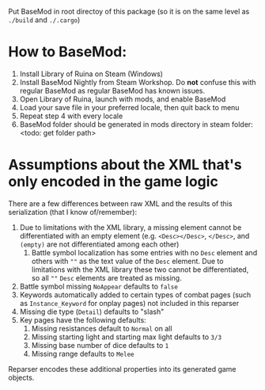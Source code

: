 Put BaseMod in root directoy of this package (so it is on the same level as `./build` and `./.cargo`)

# How to BaseMod:

1. Install Library of Ruina on Steam (Windows)
2. Install BaseMod Nightly from Steam Workshop. Do **not** confuse this with regular BaseMod as regular BaseMod has known issues.
3. Open Library of Ruina, launch with mods, and enable BaseMod
4. Load your save file in your preferred locale, then quit back to menu
5. Repeat step 4 with every locale
6. BaseMod folder should be generated in mods directory in steam folder: <todo: get folder path>

# Assumptions about the XML that's only encoded in the game logic

There are a few differences between raw XML and the results of this serialization (that I know of/remember):
1. Due to limitations with the XML library, a missing element cannot be differentiated with an empty element (e.g. `<Desc></Desc>`, `</Desc>`, and `(empty)` are not differentiated among each other)
   1. Battle symbol localization has some entries with no `Desc` element and others with `""` as the text value of the `Desc` element. Due to limitations with the XML library these two cannot be differentiated, so all `""` `Desc` elements are treated as missing.
2. Battle symbol missing `NoAppear` defaults to `false`
3. Keywords automatically added to certain types of combat pages (such as `Instance_Keyword` for onplay pages) not included in this reparser
4. Missing die type (`Detail`) defaults to "slash"
5. Key pages have the following defaults:
   1. Missing resistances default to `Normal` on all
   2. Missing starting light and starting max light defaults to `3/3`
   3. Missing base number of dice defaults to `1`
   4. Missing range defaults to `Melee`

Reparser encodes these additional properties into its generated game objects.